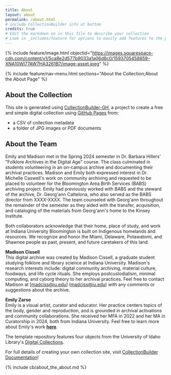 ```yaml
---
title: About
layout: about
permalink: /about.html
# include CollectionBuilder info at bottom
credits: true
# Edit the markdown on in this file to describe your collection
# Look in _includes/feature for options to easily add features to the page
---
```


{% include feature/image.html objectid="https://images.squarespace-cdn.com/content/v1/5ca8e2d577b9033a1a06d8c0/1593705458859-XNA10WI77AW7HA3261B7/image-asset.jpeg" %}

{% include feature/nav-menu.html sections="About the Collection;About the About Page" %}

## About the Collection

This site is generated using [CollectionBuilder-GH](https://collectionbuilding.github.io/gh/), a project to create a free and simple digital collection using [GitHub Pages](https://pages.github.com/) from: 

- a CSV of collection metadata
- a folder of JPG images or PDF documents  

## About the Team  
Emily and Madison met in the Spring 2024 semester in Dr. Barbara Hillers' "Folklore Archives in the Digital Age" course. The class culminated in students volunteering in an on-campus archive and documenting their archival practices. Madison and Emily both expressed interest in Dr. Michelle Caswell's work on community archiving and requested to be placed to volunteer for the Bloomington Area Birth Services (BABS) archiving project. Emily had previously worked with BABS and the steward of the archive, Dr. Georg'ann Cattelona, who also served as the BABS director from XXXX-XXXX. The team counseled with Georg'ann throughout the remainder of the semester as they aided with the transfer, acquisition, and cataloging of the materials from Georg'ann's home to the Kinsey Institute.  

Both collaborators acknowledge that their home, place of study, and work at Indiana University Bloomington is built on Indigenous homelands and resources. We recognize and honor the Miami, Delaware, Potawatomi, and Shawnee people as past, present, and future caretakers of this land.  

**Madison Cissell**  
This digital archive was created by Madison Cissell, a graduate student studying folklore and library science at Indiana University. Madison's research interests include: digital community archiving, material culture, foodways, and life cycle rituals. She employs postcustodialism, minimal computing, and cyborg theory to her archival practices. Feel free to contact Madison at [madciss@iu.edu] (madciss@iu.edu) with any comments or suggestions about the archive.  

**Emily Zarse**  
Emily is a visual artist, curator and educator. Her practice centers topics of the body, gender and reproduction, and is grounded in archival activations and community collaborations. She received her MFA in 2022 and her MA in Curatorship in 2024, both from Indiana University. Feel free to learn more about Emily's work **[here](https://www.emilyzarse.com/)**.


The template repository features four objects from the University of Idaho Library's [Digital Collections](https://www.lib.uidaho.edu/digital). 

For full details of creating your own collection site, visit [CollectionBuilder Documentation](https://collectionbuilder.github.io/cb-docs/)!

<!-- IMPORTANT!!! DELETE this comment and the include below when you are finished editing this page for your collection. The include below introduces about page features. They will show up on your collection's about page until you delete it.  -->
{% include cb/about_the_about.md %} 
